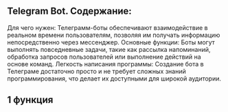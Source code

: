## Telegram Bot. Содержание:
Для чего нужен: Телеграмм-боты обеспечивают взаимодействие в реальном времени пользователям, позволяя им получать информацию непосредственно через мессенджер. 
Основные функции: Боты могут выполнять повседневные задачи, такие как рассылка напоминаний, обработка запросов пользователей или выполнение действий на основе команд.
Легкость написания программы: Создание бота в Телеграме достаточно просто и не требует сложных знаний программирования, что делает их доступными для широкой аудитории.
## 1 функция
